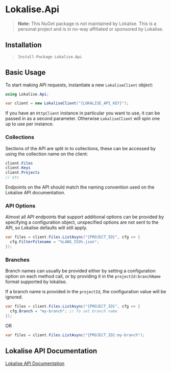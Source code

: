 # Lokalise.Api

> **Note:** This NuGet package is not maintained by Lokalise. This is a personal project and is in no-way affiliated or sponsored by Lokalise.

## Installation

> `Install-Package Lokalise.Api`

## Basic Usage

To start making API requests, instantiate a new `LokaliseClient` object:

```csharp
using Lokalise.Api;

var client = new LokaliseClient("{LOKALISE_API_KEY}");
```

If you have an `HttpClient` instance in particular you want to use, it can be passed in as a second parameter. Otherwise `LokaliseClient` will spin one up to use per instance.

### Collections

Sections of the API are split in to collections, these can be accessed by using the collection name on the client:

```csharp
client.Files
client.Keys
client.Projects
// etc
```

Endpoints on the API should match the naming convention used on the Lokalise API documentation.

### API Options
Almost all API endpoints that support additional options can be provided by specifying a configuration object, unspecified options are not sent to the API, so Lokalise defaults will still apply.

```csharp
var files = client.Files.ListAsync("{PROJECT_ID}", cfg => {
  cfg.FilterFilename = "%LANG_ISO%.json";
});
```

### Branches

Branch names can usually be provided either by setting a configuration option on each method call, or by providing it in the `projectId:branchName` format supported by lokalise.

If a branch name is provided in the `projectId`, the configuration value will be ignored.

```csharp
var files = client.Files.ListAsync("{PROJECT_ID}", cfg => {
  cfg.Branch = "my-branch"; // To set branch name
});
```

OR

```csharp
var files = client.Files.ListAsync("{PROJECT_ID}:my-branch");
```

## Lokalise API Documentation

[Lokalise API Documentation](https://app.lokalise.com/api2docs/curl/)
